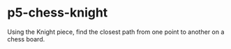 p5-chess-knight
===============

Using the Knight piece, find the closest path from one point to another on a chess board.
